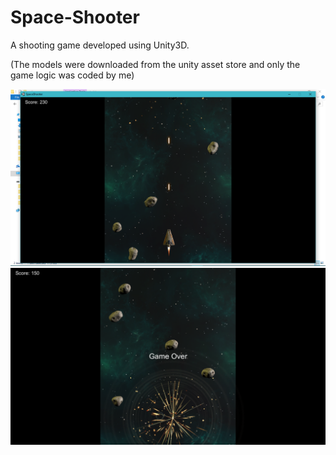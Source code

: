 # Space-Shooter

A shooting game developed using Unity3D.

(The models were downloaded from the unity asset store and only the game logic was coded by me)

![example 1](SampleImages/sample1.PNG)
![example 2](SampleImages/sample2.PNG)

